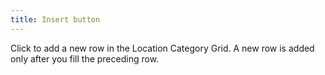 ```yaml
---
title: Insert button
---
```



Click to add a new row in the Location Category Grid. A new row is added  only after you fill the preceding row.
